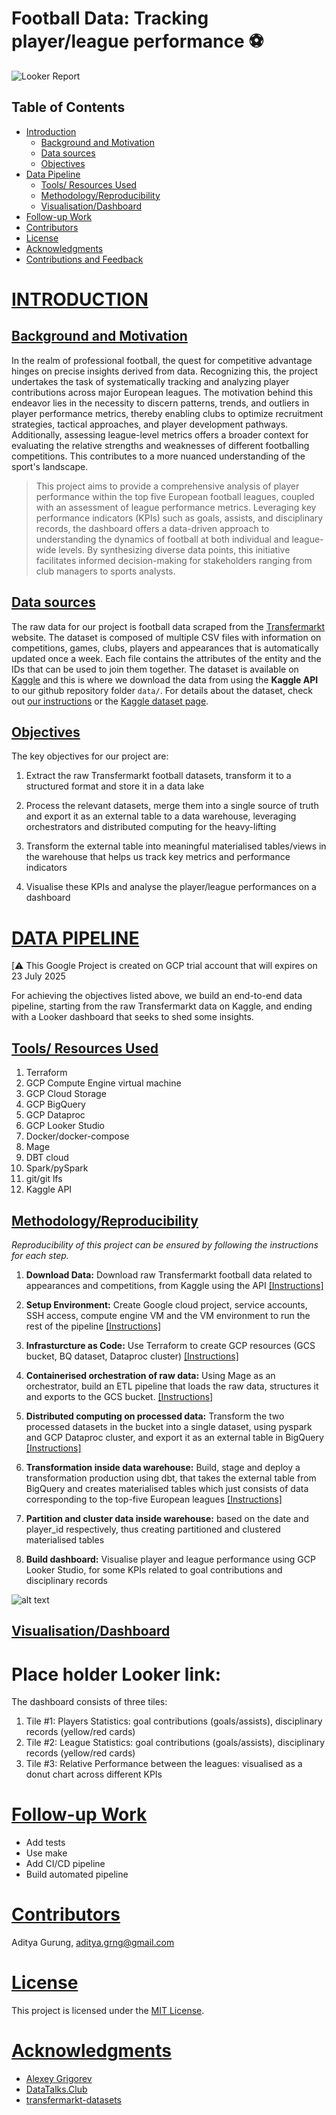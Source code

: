 # Football Data: Tracking player/league performance ⚽️

![Looker Report](<./looker-data-visualisation/looker_report.png>)

## Table of Contents
- [Introduction](#introduction)
    - [Background and Motivation](#background-and-motivation)
    - [Data sources](#data-sources)
    - [Objectives](#objectives)
- [Data Pipeline](#data-pipeline)
    - [Tools/ Resources Used](#tools-resources-used)
    - [Methodology/Reproducibility](#methodologyreproducibility)
    - [Visualisation/Dashboard](#visualisationdashboard)
- [Follow-up Work](#follow-up-work)
- [Contributors](#contributors)
- [License](#license)
- [Acknowledgments](#acknowledgments)
- [Contributions and Feedback](#contributions-and-feedback)

# [INTRODUCTION](#introduction)

## [Background and Motivation](#background-and-motivation)

In the realm of professional football, the quest for competitive advantage hinges on precise insights derived from data. Recognizing this, the project undertakes the task of systematically tracking and analyzing player contributions across major European leagues. The motivation behind this endeavor lies in the necessity to discern patterns, trends, and outliers in player performance metrics, thereby enabling clubs to optimize recruitment strategies, tactical approaches, and player development pathways. Additionally, assessing league-level metrics offers a broader context for evaluating the relative strengths and weaknesses of different footballing competitions. This contributes to a more nuanced understanding of the sport's landscape.

> This project aims to provide a comprehensive analysis of player performance within the top five European football leagues, coupled with an assessment of league performance metrics. Leveraging key performance indicators (KPIs) such as goals, assists, and disciplinary records, the dashboard offers a data-driven approach to understanding the dynamics of football at both individual and league-wide levels. By synthesizing diverse data points, this initiative facilitates informed decision-making for stakeholders ranging from club managers to sports analysts.

## [Data sources](#data-sources)

The raw data for our project is football data scraped from the [Transfermarkt](https://en.wikipedia.org/wiki/Transfermarkt) website. The dataset is composed of multiple CSV files with information on competitions, games, clubs, players and appearances that is automatically updated once a week. Each file contains the attributes of the entity and the IDs that can be used to join them together. The dataset is available on [Kaggle](https://www.kaggle.com/datasets/davidcariboo/player-scores) and this is where we download the data from using the **Kaggle API** to our github repository folder `data/`. For details about the dataset, check out [our instructions](./data/README.md) or the [Kaggle dataset page](https://www.kaggle.com/datasets/davidcariboo/player-scores). 

## [Objectives](#objectives)

The key objectives for our project are:
1. Extract the raw Transfermarkt football datasets, transform it to a structured format and store it in a data lake

2. Process the relevant datasets, merge them into a single source of truth and export it as an external table to a data warehouse, leveraging orchestrators and distributed computing for the heavy-lifting

3. Transform the external table into meaningful materialised tables/views in the warehouse that helps us track key metrics and performance indicators

4. Visualise these KPIs and analyse the player/league performances on a dashboard

# [DATA PIPELINE](#data-pipeline)

[⚠️ This Google Project is created on GCP trial account that will expires on 23 July 2025

For achieving the objectives listed above, we build an end-to-end data pipeline, starting from the raw Transfermarkt data on Kaggle, and ending with a Looker dashboard that seeks to shed some insights.

## [Tools/ Resources Used](#tools-resources-used)

1. Terraform
2. GCP Compute Engine virtual machine
3. GCP Cloud Storage
4. GCP BigQuery
5. GCP Dataproc
6. GCP Looker Studio
7. Docker/docker-compose
9. Mage
10. DBT cloud
11. Spark/pySpark
12. git/git lfs
13. Kaggle API

## [Methodology/Reproducibility](#methodologyreproducibility)

*Reproducibility of this project can be ensured by following the instructions for each step.*

1. **Download Data:** Download raw Transfermarkt football data related to appearances and competitions, from Kaggle using the API [[Instructions]](./data/README.md)

2. **Setup Environment:** Create Google cloud project, service accounts, SSH access, compute engine VM and the VM environment to run the rest of the pipeline [[Instructions]](./gcp-cloud-infrastructure/README.md)

3. **Infrasturcture as Code:** Use Terraform to create GCP resources (GCS bucket, BQ dataset, Dataproc cluster) [[Instructions]](./terraform-iac/README.md)

4. **Containerised orchestration of raw data:** Using Mage as an orchestrator, build an ETL pipeline that loads the raw data, structures it and exports to the GCS bucket. [[Instructions]](./mage-orchestrator/README.md)

5. **Distributed computing on processed data:** Transform the two processed datasets in the bucket into a single dataset, using pyspark and GCP Dataproc cluster, and export it as an external table in BigQuery [[Instructions]](./spark-distributed-computing/README.md)

6. **Transformation inside data warehouse:** Build, stage and deploy a transformation production using dbt, that takes the external table from BigQuery and creates materialised tables which just consists of data corresponding to the top-five European leagues [[Instructions]](./dbt-data-transformation/README.md)

7. **Partition and cluster data inside warehouse:** based on the date and player_id respectively, thus creating partitioned and clustered materialised tables

8. **Build dashboard:** Visualise player and league performance using GCP Looker Studio, for some KPIs related to goal contributions and disciplinary records

![alt text](e2e_football_data_workflow.png)


## [Visualisation/Dashboard](#visualisationdashboard)

# Place holder Looker link:

The dashboard consists of three tiles:
1. Tile #1: Players Statistics: goal contributions (goals/assists), disciplinary records (yellow/red cards)
2. Tile #2: League Statistics: goal contributions (goals/assists), disciplinary records (yellow/red cards)
3. Tile #3: Relative Performance between the leagues: visualised as a donut chart across different KPIs

# [Follow-up Work](#follow-up-work)

* Add tests
* Use make
* Add CI/CD pipeline
* Build automated pipeline

# [Contributors](#contributors)
Aditya Gurung, aditya.grng@gmail.com

# [License](#license)
This project is licensed under the [MIT License](./LICENSE).

# [Acknowledgments](#acknowledgments)
* [Alexey Grigorev](https://github.com/alexeygrigorev)
* [DataTalks.Club](https://datatalks.club/)
* [transfermarkt-datasets](https://github.com/dcaribou/transfermarkt-datasets)